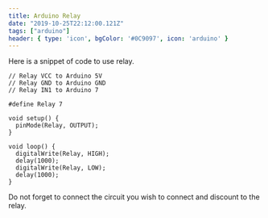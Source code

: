 ```yaml
---
title: Arduino Relay
date: "2019-10-25T22:12:00.121Z"
tags: ["arduino"]
header: { type: 'icon', bgColor: '#0C9097', icon: 'arduino' }
---
```


Here is a snippet of code to use relay.

```
// Relay VCC to Arduino 5V
// Relay GND to Arduino GND
// Relay IN1 to Arduino 7

#define Relay 7

void setup() {
  pinMode(Relay, OUTPUT);
}

void loop() {
  digitalWrite(Relay, HIGH);
  delay(1000);
  digitalWrite(Relay, LOW);
  delay(1000);
}
```
Do not forget to connect the circuit you wish to connect and discount to the relay.
